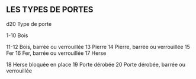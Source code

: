 ## LES TYPES DE PORTES

d20 Type de porte

1-10 Bois

11-12 Bois, barrée ou verrouillée
13 Pierre
14 Pierre, barrée ou verrouillée
15 Fer
16 Fer, barrée ou verrouillée
17  Herse

18 Herse bloquée en place
19 Porte dérobée
20 Porte dérobée, barrée ou verrouillée
